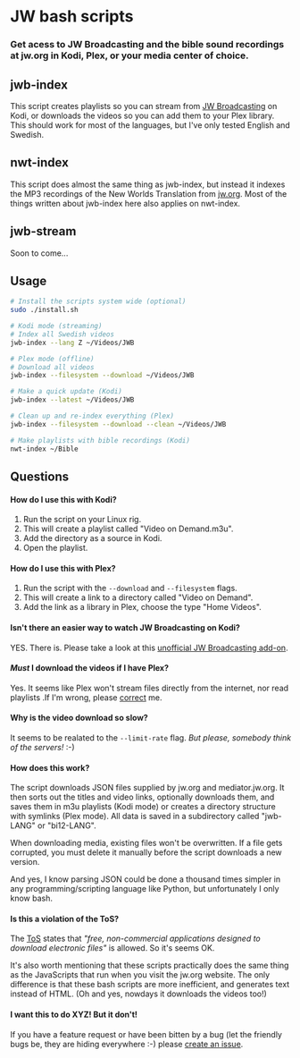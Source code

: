 # JW bash scripts

### Get acess to JW Broadcasting and the bible sound recordings at jw.org in Kodi, Plex, or your media center of choice.

## jwb-index
This script creates playlists so you can stream from [JW Broadcasting](http://tv.jw.org/) on Kodi, or downloads the videos so you can add them to your Plex library. This should work for most of the languages, but I've only tested English and Swedish.

## nwt-index
This script does almost the same thing as jwb-index, but instead it indexes the MP3 recordings of the New Worlds Translation from [jw.org](http://www.jw.org). Most of the things written about jwb-index here also applies on nwt-index.

## jwb-stream

Soon to come...

## Usage
```sh
# Install the scripts system wide (optional)
sudo ./install.sh

# Kodi mode (streaming)
# Index all Swedish videos
jwb-index --lang Z ~/Videos/JWB

# Plex mode (offline)
# Download all videos
jwb-index --filesystem --download ~/Videos/JWB

# Make a quick update (Kodi)
jwb-index --latest ~/Videos/JWB

# Clean up and re-index everything (Plex)
jwb-index --filesystem --download --clean ~/Videos/JWB

# Make playlists with bible recordings (Kodi)
nwt-index ~/Bible
```
## Questions

#### How do I use this with Kodi?

1. Run the script on your Linux rig.
2. This will create a playlist called "Video on Demand.m3u".
3. Add the directory as a source in Kodi.
4. Open the playlist.

#### How do I use this with Plex?

1. Run the script with the `--download` and `--filesystem` flags.
2. This will create a link to a directory called "Video on Demand".
3. Add the link as a library in Plex, choose the type "Home Videos".

#### Isn't there an easier way to watch JW Broadcasting on Kodi?

YES. There is. Please take a look at this [unofficial JW Broadcasting add-on](http://ca0abinary.github.io/plugin.video.jwtv-unofficial/).

#### *Must* I download the videos if I have Plex?

Yes. It seems like Plex won't stream files directly from the internet, nor read playlists .If I'm wrong, please [correct](https://github.com/allejok96/jw-scripts/issues) me.

#### Why is the video download so slow?

It seems to be realated to the `--limit-rate` flag. *But please, somebody think of the servers!* :-)

#### How does this work?

The script downloads JSON files supplied by jw.org and mediator.jw.org. It then sorts out the titles and video links, optionally downloads them, and saves them in m3u playlists (Kodi mode) or creates a directory structure with symlinks (Plex mode). All data is saved in a subdirectory called "jwb-LANG" or "bi12-LANG".

When downloading media, existing files won't be overwritten. If a file gets corrupted, you must delete it manually before the script downloads a new version.

And yes, I know parsing JSON could be done a thousand times simpler in any programming/scripting language like Python, but unfortunately I only know bash.

#### Is this a violation of the ToS?

The [ToS](http://www.jw.org/en/terms-of-use/) states that *"free, non-commercial applications designed to download electronic files"* is allowed. So it's seems OK.

It's also worth mentioning that these scripts practically does the same thing as the JavaScripts that run when you visit the jw.org website. The only difference is that these bash scripts are more inefficient, and generates text instead of HTML. (Oh and yes, nowdays it downloads the videos too!)

#### I want this to do XYZ! But it don't!

If you have a feature request or have been bitten by a bug (let the friendly bugs be, they are hiding everywhere :-) please [create an issue](https://github.com/allejok96/jw-scripts/issues).
